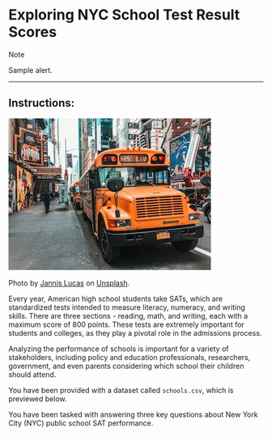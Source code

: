 # Exploring NYC School Test Result Scores
> [!NOTE]
> Sample alert.
---
## Instructions: ##
![alt text](Untitled.jpg)

Photo by [Jannis Lucas](https://unsplash.com/@jannis_lucas) on [Unsplash](https://unsplash.com/).

Every year, American high school students take SATs, which are standardized tests intended to measure literacy, numeracy, and writing skills. There are three sections - reading, math, and writing, each with a maximum score of 800 points. These tests are extremely important for students and colleges, as they play a pivotal role in the admissions process.

Analyzing the performance of schools is important for a variety of stakeholders, including policy and education professionals, researchers, government, and even parents considering which school their children should attend.

You have been provided with a dataset called `schools.csv`, which is previewed below.

You have been tasked with answering three key questions about New York City (NYC) public school SAT performance.